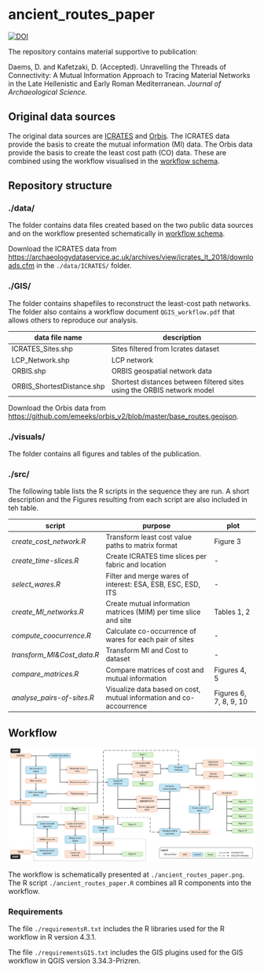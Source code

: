 # ancient_routes_paper

[![DOI](https://zenodo.org/badge/DOI/10.5281/zenodo.14063966.svg)](https://doi.org/10.5281/zenodo.14063966)

The repository contains material supportive to publication:

Daems, D. and Kafetzaki, D. (Accepted). Unravelling the Threads of Connectivity: A Mutual Information Approach to Tracing Material Networks in the Late Hellenistic and Early Roman Mediterranean. _Journal of Archaeological Science._

## Original data sources

The original data sources are [ICRATES](https://archaeologydataservice.ac.uk/archives/view/icrates_lt_2018/) and [Orbis](https://orbis.stanford.edu/). The ICRATES data provide the basis to create the mutual information (MI) data. The Orbis data provide the basis to create the least cost path (CO) data. These are combined using the workflow visualised in the [workflow schema](#workflow).


## Repository structure

### ./data/
The folder contains data files created based on the two public data sources and on the workflow presented schematically in [workflow schema](#workflow). 

Download the ICRATES data from https://archaeologydataservice.ac.uk/archives/view/icrates_lt_2018/downloads.cfm in the `./data/ICRATES/` folder. 


### ./GIS/
The folder contains shapefiles to reconstruct the least-cost path networks. The folder also contains a workflow document `QGIS_workflow.pdf` that allows others to reproduce our analysis.

| data file name             | description                                                             |
| -------------------------- | ----------------------------------------------------------------------- |
| ICRATES_Sites.shp          | Sites filtered from Icrates dataset                                     |
| LCP_Network.shp            | LCP network                                                             |
| ORBIS.shp                  | ORBIS geospatial network data                                           |
| ORBIS_ShortestDistance.shp | Shortest distances between filtered sites using the ORBIS network model |

Download the Orbis data from https://github.com/emeeks/orbis_v2/blob/master/base_routes.geojson.

### ./visuals/
The folder contains all figures and tables of the publication.

### ./src/

The following table lists the R scripts in the sequence they are run. A short description and the Figures resulting from each script are also included in teh table.

| script                     | purpose                                                             | plot                   |
| -------------------------- | ------------------------------------------------------------------- | ---------------------- |
| *create_cost_network.R*    | Transform least cost value paths to matrix format                   | Figure 3               |
| *create_time-slices.R*     | Create ICRATES time slices per fabric and location                  | -                      |
| *select_wares.R*           | Filter and merge wares of interest: ESA, ESB, ESC, ESD, ITS         | -                      |
| *create_MI_networks.R*     | Create mutual information matrices (MIM) per time slice and site    | Tables 1, 2            |
| *compute_coocurrence.R*    | Calculate co-occurrence of wares for each pair of sites             | -                      |
| *transform_MI&Cost_data.R* | Transform MI and Cost to dataset                                    | -                      |
| *compare_matrices.R*       | Compare matrices of cost and mutual information                     | Figures 4, 5           |
| *analyse_pairs-of-sites.R* | Visualize data based on cost, mutual information and co-accourrence | Figures 6, 7, 8, 9, 10 |


## Workflow

![workflow schema \label{workflow}](./ancient_routes_paper.png)

The workflow is schematically presented at `./ancient_routes_paper.png`. The R script `./ancient_routes_paper.R` combines all R components into the workflow.

### Requirements
The file `./requirementsR.txt` includes the R libraries used for the R workflow in R version 4.3.1.

The file `./requirementsGIS.txt` includes the GIS plugins used for the GIS workflow in QGIS version 3.34.3-Prizren.
